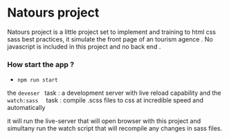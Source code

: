 # Natours project

Natours project is a little project set to implement and training  to html css sass best practices, it simulate the front page of an tourism agence . No javascript is included in this project and no back end .

### How start the app ? 

 - ```npm run start ```

the ```deveser ``` task : a development server with live reload capability and
the ```watch:sass  ``` task :   compile .scss files to css at incredible speed and automatically


it will run the live-server that will open browser with this project and simultany run the watch script that will recompile any changes in sass files.


